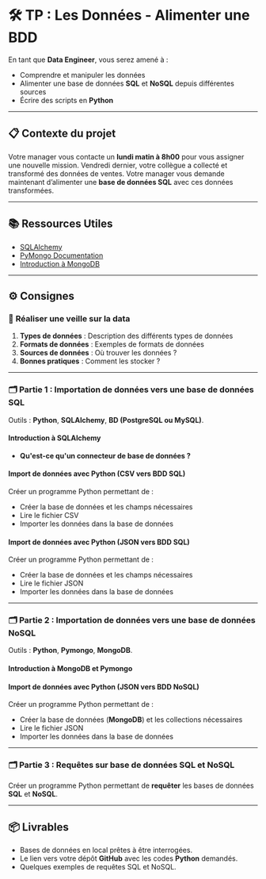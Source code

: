 # 🛠️ TP : Les Données - Alimenter une BDD

En tant que **Data Engineer**, vous serez amené à :

- Comprendre et manipuler les données
- Alimenter une base de données **SQL** et **NoSQL** depuis différentes sources
- Écrire des scripts en **Python**

---

## 📋 Contexte du projet

Votre manager vous contacte un **lundi matin à 8h00** pour vous assigner une nouvelle mission. Vendredi dernier, votre collègue a collecté et transformé des données de ventes. Votre manager vous demande maintenant d’alimenter une **base de données SQL** avec ces données transformées.

---

## 📚 Ressources Utiles

- <a href="https://www.geeksforgeeks.org/sqlalchemy-introduction/" target="_blank">SQLAlchemy</a>
- <a href="https://pymongo.readthedocs.io/en/stable/index.html#" target="_blank">PyMongo Documentation</a>
- <a href="https://learn.mongodb.com/learning-paths/introduction-to-mongodb" target="_blank">Introduction à MongoDB</a>

---

## ⚙️ Consignes

### 🎯 **Réaliser une veille sur la data**

1. **Types de données** : Description des différents types de données
2. **Formats de données** : Exemples de formats de données
3. **Sources de données** : Où trouver les données ?
4. **Bonnes pratiques** : Comment les stocker ?

---

### 🗂️ **Partie 1 : Importation de données vers une base de données SQL**

Outils : **Python**, **SQLAlchemy**, **BD (PostgreSQL ou MySQL)**.

#### Introduction à SQLAlchemy
- **Qu'est-ce qu'un connecteur de base de données ?**

#### **Import de données avec Python (CSV vers BDD SQL)**
Créer un programme Python permettant de :
  - Créer la base de données et les champs nécessaires
  - Lire le fichier CSV
  - Importer les données dans la base de données

#### **Import de données avec Python (JSON vers BDD SQL)**
Créer un programme Python permettant de :
  - Créer la base de données et les champs nécessaires
  - Lire le fichier JSON
  - Importer les données dans la base de données

---

### 🗂️ **Partie 2 : Importation de données vers une base de données NoSQL**

Outils : **Python**, **Pymongo**, **MongoDB**.

#### Introduction à MongoDB et Pymongo

#### **Import de données avec Python (JSON vers BDD NoSQL)**
Créer un programme Python permettant de :
  - Créer la base de données (**MongoDB**) et les collections nécessaires
  - Lire le fichier JSON
  - Importer les données dans la base de données

---

### 🗂️ **Partie 3 : Requêtes sur base de données SQL et NoSQL**

Créer un programme Python permettant de **requêter** les bases de données **SQL** et **NoSQL**.

---

## 📦 Livrables

- Bases de données en local prêtes à être interrogées.
- Le lien vers votre dépôt **GitHub** avec les codes **Python** demandés.
- Quelques exemples de requêtes SQL et NoSQL.
